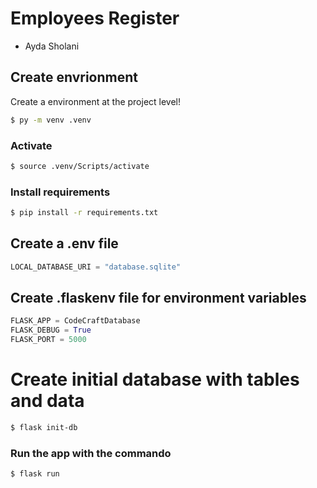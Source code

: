 # Employees Register
- Ayda Sholani

## Create envrionment
Create a environment at the project level!
```bash
$ py -m venv .venv
```
### Activate
```bash
$ source .venv/Scripts/activate
```
### Install requirements
```bash
$ pip install -r requirements.txt
```

## Create a .env file 
```python
LOCAL_DATABASE_URI = "database.sqlite"
```
## Create .flaskenv file for environment variables
```python
FLASK_APP = CodeCraftDatabase
FLASK_DEBUG = True
FLASK_PORT = 5000
```

# Create initial database with tables and data
```bash
$ flask init-db
```

### Run the app with the commando 
```bash
$ flask run 
```

